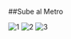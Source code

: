##Sube al Metro

![1](https://github.com/mozillaperu/SubeAlMetro/blob/master/subealmetro1.png)
![2](https://github.com/mozillaperu/SubeAlMetro/blob/master/subealmetro2.png)
![3](https://github.com/mozillaperu/SubeAlMetro/blob/master/subealmetro3.png)
